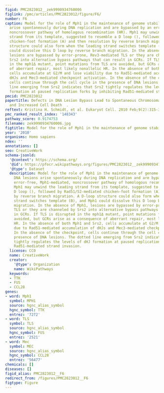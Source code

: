 ```yaml
---
figid: PMC2823012__zek9990934760006
figlink: /pmc/articles/PMC2823012/figure/F6/
number: F6
caption: Model for the role of Mph1 in the maintenance of genome stability. DNA lesions
  arise spontaneously during DNA replication and are bypassed by an error-free, Mph1-mediated,
  noncrossover pathway of homologous recombination (HR). Mph1 may unwind the leading
  strand from its template, suggested to resemble a D loop (), followed by Rad51/52-mediated
  chicken-foot formation (A) and then resolution by reverse branch migration. A D-loop
  structure could also form when the leading strand switches template (B), and Mph1
  could dissolve this D loop by reverse branch migration. In the absence of Mph1,
  lesions are bypassed by error-prone, Rev3-mediated TLS or they are channeled by
  Srs2 into alternative bypass pathways that can result in GCRs. If TLS is disrupted
  in the mph1Δ mutant, point mutations from TLS are avoided, but GCRs arise as a consequence
  of aberrant repair, most likely nonallelic HR. In the absence of both Mph1 and Srs2,
  cells accumulate at G2/M and lose viability due to Rad51-mediated accumulation of
  dHJs and Mec3-mediated checkpoint activation. In the absence of the checkpoint,
  cells continue through the cell cycle in the presence of DNA lesions. The dotted
  line emerging from Srs2 indicates that Srs2 tightly regulates the levels of dHJ
  formation at paused replication forks by inhibiting Rad51-mediated strand invasion.
pmcid: PMC2823012
papertitle: Defects in DNA Lesion Bypass Lead to Spontaneous Chromosomal Rearrangements
  and Increased Cell Death  .
reftext: Kristina H. Schmidt, et al. Eukaryot Cell. 2010 Feb;9(2):315-324.
pmc_ranked_result_index: '148343'
pathway_score: 0.9174753
filename: zek9990934760006.jpg
figtitle: Model for the role of Mph1 in the maintenance of genome stability
year: '2010'
organisms: Homo sapiens
ndex: ''
annotations: []
seo: CreativeWork
schema-jsonld:
  '@context': https://schema.org/
  '@id': https://pfocr.wikipathways.org/figures/PMC2823012__zek9990934760006.html
  '@type': Dataset
  description: Model for the role of Mph1 in the maintenance of genome stability.
    DNA lesions arise spontaneously during DNA replication and are bypassed by an
    error-free, Mph1-mediated, noncrossover pathway of homologous recombination (HR).
    Mph1 may unwind the leading strand from its template, suggested to resemble a
    D loop (), followed by Rad51/52-mediated chicken-foot formation (A) and then resolution
    by reverse branch migration. A D-loop structure could also form when the leading
    strand switches template (B), and Mph1 could dissolve this D loop by reverse branch
    migration. In the absence of Mph1, lesions are bypassed by error-prone, Rev3-mediated
    TLS or they are channeled by Srs2 into alternative bypass pathways that can result
    in GCRs. If TLS is disrupted in the mph1Δ mutant, point mutations from TLS are
    avoided, but GCRs arise as a consequence of aberrant repair, most likely nonallelic
    HR. In the absence of both Mph1 and Srs2, cells accumulate at G2/M and lose viability
    due to Rad51-mediated accumulation of dHJs and Mec3-mediated checkpoint activation.
    In the absence of the checkpoint, cells continue through the cell cycle in the
    presence of DNA lesions. The dotted line emerging from Srs2 indicates that Srs2
    tightly regulates the levels of dHJ formation at paused replication forks by inhibiting
    Rad51-mediated strand invasion.
  license: CC0
  name: CreativeWork
  creator:
    '@type': Organization
    name: WikiPathways
  keywords:
  - TTK
  - FUS
  - CCL28
genes:
- word: Mph1
  symbol: MPH1
  source: hgnc_alias_symbol
  hgnc_symbol: TTK
  entrez: '7272'
- word: TLS
  symbol: TLS
  source: hgnc_alias_symbol
  hgnc_symbol: FUS
  entrez: '2521'
- word: Mec
  symbol: MEC
  source: hgnc_alias_symbol
  hgnc_symbol: CCL28
  entrez: '56477'
chemicals: []
diseases: []
figid_alias: PMC2823012__F6
redirect_from: /figures/PMC2823012__F6
figtype: Figure
---
```

